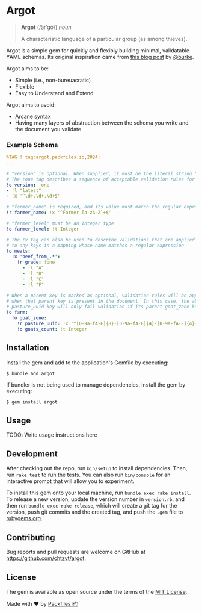 # Argot

> **Argot** (/är′gō/)
> _noun_
> 
> A characteristic language of a particular group (as among thieves).

Argot is a simple gem for quickly and flexibly building minimal, validatable YAML schemas. Its original inspiration came from [this blog post](https://notes.burke.libbey.me/yaml-schema/) by [@burke](https://github.com/burke).

Argot aims to be:
  - Simple (i.e., non-bureuacratic)
  - Flexible
  - Easy to Understand and Extend

Argot aims to avoid:
  - Arcane syntax
  - Having many layers of abstraction between the schema you write and the document you validate

### Example Schema

```yaml
%TAG ! tag:argot.packfiles.io,2024:
---

# "version" is optional. When supplied, it must be the literal string "latest" or match the regular expression ^\d+.\d+.\d+$
# The !one tag describes a sequence of acceptable validation rules for a given key
!o version: !one
- !l "latest"
- !x '^\d+.\d+.\d+$'

# "farmer_name" is required, and its value must match the regular expression ^Farmer [a-zA-Z]+$
!r farmer_name: !x '^Farmer [a-zA-Z]+$'

# "farmer_level" must be an Integer type
!o farmer_level: !t Integer

# The !x tag can also be used to describe validations that are applied 
# to any keys in a mapping whose name matches a regular expression
!o meats:
  !x 'beef_from_.*':
    !r grade: !one
      - !l "A"
      - !l "B"
      - !l "C"
      - !l "F"

# When a parent key is marked as optional, validation rules will be applied to its children only
# when that parent key is present in the document. In this case, the absence of the required 
# pasture_uuid key will only fail validation if its parent goat_zone key is present.
!o farm:
  !o goat_zone:
    !r pasture_uuid: !x '^[0-9a-fA-F]{8}-[0-9a-fA-F]{4}-[0-9a-fA-F]{4}-[0-9a-fA-F]{4}-[0-9a-fA-F]{12}$'
    !o goats_count: !t Integer
```

## Installation

Install the gem and add to the application's Gemfile by executing:

    $ bundle add argot

If bundler is not being used to manage dependencies, install the gem by executing:

    $ gem install argot

## Usage

TODO: Write usage instructions here

## Development

After checking out the repo, run `bin/setup` to install dependencies. Then, run `rake test` to run the tests. You can also run `bin/console` for an interactive prompt that will allow you to experiment.

To install this gem onto your local machine, run `bundle exec rake install`. To release a new version, update the version number in `version.rb`, and then run `bundle exec rake release`, which will create a git tag for the version, push git commits and the created tag, and push the `.gem` file to [rubygems.org](https://rubygems.org).

## Contributing

Bug reports and pull requests are welcome on GitHub at https://github.com/chtzvt/argot.

## License

The gem is available as open source under the terms of the [MIT License](https://opensource.org/licenses/MIT).

Made with :heart: by [Packfiles :package:](https://packfiles.io)